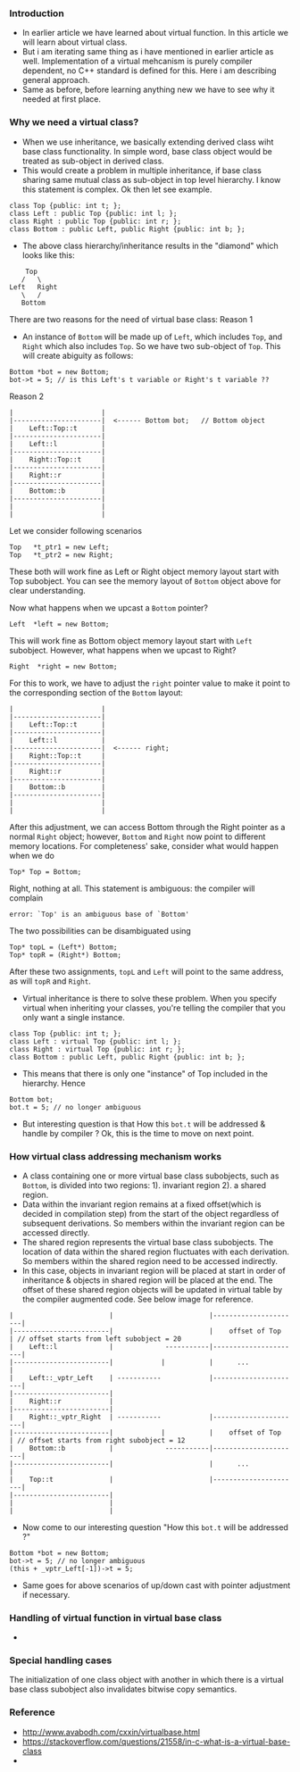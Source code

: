 ### Introduction
- In earlier article we have learned about virtual function. In this article we will learn about virtual class.
- But i am iterating same thing as i have mentioned in earlier article as well. Implementation of a virtual mehcanism is purely compiler dependent, no C++ standard is defined for this. Here i am describing general approach.
- Same as before, before learning anything new we have to see why it needed at first place.
### Why we need a virtual class?
- When we use inheritance, we basically extending derived class wiht base class functionality. In simple word, base class object would be treated as sub-object in derived class.
- This would create a problem in multiple inheritance, if base class sharing same mutual class as sub-object in top level hierarchy. I know this statement is complex. Ok then let see example.
```
class Top {public: int t; };
class Left : public Top {public: int l; };
class Right : public Top {public: int r; };
class Bottom : public Left, public Right {public: int b; };
```
- The above class hierarchy/inheritance results in the "diamond" which looks like this:
```
    Top
   /   \
Left   Right
   \   /
   Bottom
```
There are two reasons for the need of virtual base class:
Reason 1
- An instance of `Bottom` will be made up of `Left`, which includes `Top`, and `Right` which also includes `Top`. So we have two sub-object of `Top`. This will create abiguity as follows:
```
Bottom *bot = new Bottom;
bot->t = 5; // is this Left's t variable or Right's t variable ??
```
Reason 2
```
|                      |
|----------------------|  <------ Bottom bot;   // Bottom object 
|    Left::Top::t      |
|----------------------|
|    Left::l           |
|----------------------|
|    Right::Top::t     |
|----------------------|
|    Right::r          |
|----------------------|
|    Bottom::b         |
|----------------------|
|                      |
|                      |

```

Let we consider following scenarios
```
Top   *t_ptr1 = new Left;
Top   *t_ptr2 = new Right; 
```
These both will work fine as Left or Right object memory layout start with Top subobject. You can see the memory layout of `Bottom` object above for clear understanding.

Now what happens when we upcast a `Bottom` pointer?
```
Left  *left = new Bottom;
```
This will work fine as Bottom object memory layout start with `Left` subobject.
However, what happens when we upcast to Right?
```
Right  *right = new Bottom;
```
For this to work, we have to adjust the `right` pointer value to make it point to the corresponding section of the `Bottom` layout:
```
|                      |
|----------------------|
|    Left::Top::t      |
|----------------------|
|    Left::l           |
|----------------------|  <------ right;
|    Right::Top::t     |
|----------------------|
|    Right::r          |
|----------------------|
|    Bottom::b         |
|----------------------|
|                      |
|                      |
```
After this adjustment, we can access Bottom through the Right pointer as a normal `Right` object; however, `Bottom` and `Right` now point to different memory locations. For completeness' sake, consider what would happen when we do
```
Top* Top = Bottom;
```
Right, nothing at all. This statement is ambiguous: the compiler will complain
```
error: `Top' is an ambiguous base of `Bottom'
```
The two possibilities can be disambiguated using
```
Top* topL = (Left*) Bottom;
Top* topR = (Right*) Bottom;
```
After these two assignments, `topL` and `Left` will point to the same address, as will `topR` and `Right`.

- Virtual inheritance is there to solve these problem. When you specify virtual when inheriting your classes, you're telling the compiler that you only want a single instance.
```
class Top {public: int t; };
class Left : virtual Top {public: int l; };
class Right : virtual Top {public: int r; };
class Bottom : public Left, public Right {public: int b; };
```
- This means that there is only one "instance" of Top included in the hierarchy. Hence
```
Bottom bot;
bot.t = 5; // no longer ambiguous
```
- But interesting question is that How this `bot.t` will be addressed & handle by compiler ? Ok, this is the time to move on next point.

### How virtual class addressing mechanism works
- A class containing one or more virtual base class subobjects, such as `Bottom`, is divided into two regions: 1). invariant region 2). a shared region. 
- Data within the invariant region remains at a fixed offset(which is decided in compilation step) from the start of the object regardless of subsequent derivations. So members within the invariant region can be accessed directly. 
- The shared region represents the virtual base class subobjects. The location of data within the shared region fluctuates with each derivation. So members within the shared region need to be accessed indirectly.
- In this case, objects in invariant region will be placed at start in order of inheritance & objects in shared region will be placed at the end. The offset of these  shared region objects will be updated in virtual table by the compiler augmented code. See below image for reference.
```
|                        |                        |----------------------| 
|------------------------|                        |    offset of Top     | // offset starts from left subobject = 20
|    Left::l             |			   -----------|----------------------|
|------------------------|            |           |      ...             |
|    Left::_vptr_Left    | -----------            |----------------------|  
|------------------------|                        
|    Right::r            |             
|------------------------|                        
|    Right::_vptr_Right  | -----------            |----------------------| 
|------------------------|            |           |    offset of Top     | // offset starts from right subobject = 12
|    Bottom::b           |             -----------|----------------------|
|------------------------|                        |      ...             |
|    Top::t              |                        |----------------------|
|------------------------| 
|                        |
|                        |
```
- Now come to our interesting question "How this `bot.t` will be addressed ?"
```
Bottom *bot = new Bottom;
bot->t = 5; // no longer ambiguous
(this + _vptr_Left[-1])->t = 5;
```
- Same goes for above scenarios of up/down cast with pointer adjustment if necessary.

### Handling of virtual function in virtual base class
- 

### Special handling cases
The initialization of one class object with another in which there is a virtual base class subobject also invalidates bitwise copy semantics.

### Reference 
- http://www.avabodh.com/cxxin/virtualbase.html
- https://stackoverflow.com/questions/21558/in-c-what-is-a-virtual-base-class
- 
